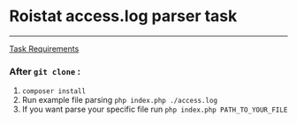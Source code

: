 # Roistat access.log parser task

---

[Task Requirements](https://docs.google.com/document/d/1M0ao6kx9Pb0oFGKyLlQXh6RdUKK-FdNpwLr_E5y1x-c/edit "Task Description") 

### After `git clone` :
1. `composer install`
2. Run example file parsing `php index.php ./access.log`
3. If you want parse your specific file run `php index.php PATH_TO_YOUR_FILE`